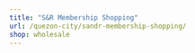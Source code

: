 ```yaml
---
title: "S&R Membership Shopping"
url: /quezon-city/sandr-membership-shopping/
shop: wholesale
---
```

